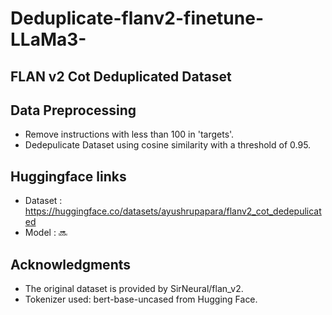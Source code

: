 # Deduplicate-flanv2-finetune-LLaMa3-

## FLAN v2 Cot Deduplicated Dataset 

## Data Preprocessing
- Remove instructions with less than 100 in 'targets'. 
- Dedepulicate Dataset using cosine similarity with a threshold of 0.95.

## Huggingface links
- Dataset : https://huggingface.co/datasets/ayushrupapara/flanv2_cot_dedepulicated
- Model : 🔜

## Acknowledgments
- The original dataset is provided by SirNeural/flan_v2.
- Tokenizer used: bert-base-uncased from Hugging Face.
